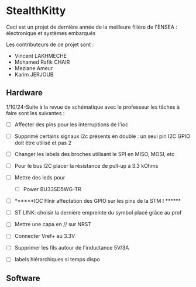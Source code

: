 # StealthKitty

Ceci est un projet de dernière année de la meilleure filière de l'ENSEA : électronique et systèmes embarqués

Les contributeurs de ce projet sont :

- Vincent LAKHMECHE
- Mohamed Rafik CHAIR
- Meziane Ameur
- Karim JERJOUB









## Hardware



1/10/24-Suite à la revue de schématique avec le professeur les tâches à faire sont les suivantes : 

- [ ] Affecter des pins pour les interruptions de l'ioc
- [ ] Supprimé certains signaux i2c présents en double : un seul pin I2C GPIO doit être utilisé et pas 2 
- [ ] Changer les labels des broches utilisant le SPI en MISO, MOSI, etc
- [ ] Pour le bus I2C placer la résistance de pull-up à 3.3 kOhms 
- [ ] Mettre des leds pour 
  - [ ]  Power BU33SD5WG-TR
- [ ] ******IOC FInir affectation des GPIO sur les pins de la STM ! ******
- [ ] ST LINK: choisir la dernière empreinte du symbol placé grâce au prof
- [ ] Mettre une capa en // sur NRST
- [ ] Connecter Vref+ au 3.3V
- [ ] Supprimer les fils autour de l'inductance 5V/3A
- [ ] labels hiérarchiques si temps dispo 









## Software

